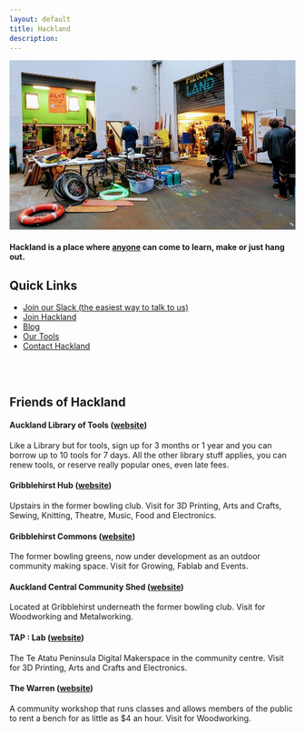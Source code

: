 ```yaml
---
layout: default
title: Hackland
description: 
---
```


![](/public/images/intro-bg.jpg)

<h4 class="tagline">Hackland is a place where <span style="text-decoration:underline;">anyone</span> can come to learn, make or just hang out.</h4>

## Quick Links

+ [Join our Slack (the easiest way to talk to us)](https://join.slack.com/hakland/shared_invite/MTkwOTk4MDI5NjUwLTE0OTYzMDE0NDYtNGNmMDMxZGUxNw)
+ [Join Hackland](/join/)
+ [Blog](/blog/)
+ [Our Tools](/tools/)
+ [Contact Hackland](/contact/)

<br/><br/>

## Friends of Hackland

#### Auckland Library of Tools ([website](https://www.aucklandlibraryoftools.com/))

Like a Library but for tools, sign up for 3 months or 1 year and you can borrow up to 10 tools for 7 days. All the other library stuff applies, you can renew tools, or reserve really popular ones, even late fees.

#### Gribblehirst Hub ([website](https://ghub.nz/))

Upstairs in the former bowling club. Visit for 3D Printing, Arts and Crafts, Sewing, Knitting, Theatre, Music, Food and Electronics.

#### Gribblehirst Commons ([website](https://ghub.nz/))

The former bowling greens, now under development as an outdoor community making space. Visit for Growing, Fablab and Events.

#### Auckland Central Community Shed ([website](https://www.facebook.com/accshed/))

Located at Gribblehirst underneath the former bowling club. Visit for Woodworking and Metalworking.

#### TAP : Lab ([website](http://www.taplab.nz/))

The Te Atatu Peninsula Digital Makerspace in the community centre. Visit for 3D Printing, Arts and Crafts and Electronics.

#### The Warren ([website](https://www.thewarren.nz/))

A community workshop that runs classes and allows members of the public to rent a bench for as little as $4 an hour. Visit for Woodworking.


